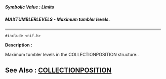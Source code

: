 ##### Symbolic Value : Limits
##### MAXTUMBLERLEVELS - Maximum tumbler levels.
---
```
#include <nif.h>
```
**Description :**

Maximum tumbler levels in the COLLECTIONPOSITION structure..

**See Also :**
[COLLECTIONPOSITION](/reference/Data/COLLECTIONPOSITION)
---
